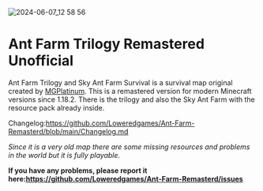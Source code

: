 ![2024-06-07_12 58 56](https://github.com/Loweredgames/Ant-Farm-Remasterd/assets/55211569/75a2cccb-07ff-43b6-8bf2-5cbe0f46ba61)

# Ant Farm Trilogy Remastered Unofficial


Ant Farm Trilogy and Sky Ant Farm Survival is a survival map original created by [MGPlatinum](http://mgplatinum.com/). This is a remastered version for modern Minecraft versions since 1.18.2. There is the trilogy and also the Sky Ant Farm with the resource pack already inside.


Changelog:https://github.com/Loweredgames/Ant-Farm-Remasterd/blob/main/Changelog.md


_Since it is a very old map there are some missing resources and problems in the world but it is fully playable._

**If you have any problems, please report it here:https://github.com/Loweredgames/Ant-Farm-Remasterd/issues**
